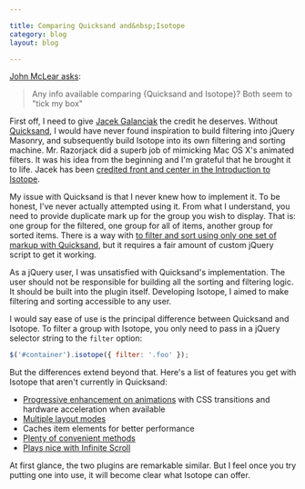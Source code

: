 ```yaml
---

title: Comparing Quicksand and&nbsp;Isotope
category: blog
layout: blog

---
```


[John McLear asks](https://twitter.com/#!/johnmclear/status/44495356230238208):

> Any info available comparing {Quicksand and Isotope}? Both seem to "tick my box"

First off, I need to give [Jacek Galanciak](http://razorjack.net/) the credit he deserves. Without [Quicksand](http://razorjack.net/quicksand/), I would have never found inspiration to build filtering into jQuery Masonry, and subsequently build Isotope into its own filtering and sorting machine. Mr. Razorjack did a superb job of mimicking Mac OS X's animated filters. It was his idea from the beginning and I'm grateful that he brought it to life. Jacek has been [credited front and center in the Introduction to Isotope](http://isotope.metafizzy.co/docs/introduction.html#acknowledgments).

My issue with Quicksand is that I never knew how to implement it. To be honest, I've never actually attempted using it. From what I understand, you need to provide duplicate mark up for the group you wish to display. That is: one group for the filtered, one group for all of items, another group for sorted items. There is a way with [to filter and sort using only one set of markup with Quicksand](http://razorjack.net/quicksand/demos/one-set-clone.html), but it requires a fair amount of custom jQuery script to get it working.

As a jQuery user, I was unsatisfied with Quicksand's implementation. The user should not be responsible for building all the sorting and filtering logic. It should be built into the plugin itself. Developing Isotope, I aimed to make filtering and sorting accessible to any user.

I would say ease of use is the principal difference between Quicksand and Isotope. To filter a group with Isotope, you only need to pass in a jQuery selector string to the `filter` option:

``` javascript
$('#container').isotope({ filter: '.foo' });
```
    
But the differences extend beyond that. Here's a list of features you get with Isotope that aren't currently in Quicksand:

+ [Progressive enhancement on animations](http://isotope.metafizzy.co/docs/animating.html) with CSS transitions and hardware acceleration when available
+ [Multiple layout modes](http://isotope.metafizzy.co/docs/layout-modes.html)
+ Caches item elements for better performance
+ [Plenty of convenient methods](http://isotope.metafizzy.co/docs/methods.html)
+ [Plays nice with Infinite Scroll](http://isotope.metafizzy.co/demos/infinite-scroll.html)

At first glance, the two plugins are remarkable similar. But I feel once you try putting one into use, it will become clear what Isotope can offer.
